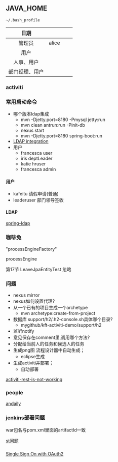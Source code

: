 ## JAVA_HOME

	~/.bash_profile

| 日期  |   |   |   |
|:-:|---|---|---|
|  管理员 |  alice  |    |   |		
|  用户 |    |    |   |		
|  人事、用户 |    |    |   |		
|  部门经理、用户 |    |    |   |		

### activiti

### 常用启动命令

*	哪个版本ldap集成
	*	mvn -Djetty.port=8180 -Pmysql jetty:run
	*	mvn clean antrun:run -Pinit-db
	* 	nexus start
	*	mvn -Djetty.port=8180 spring-boot:run
*	[LDAP integration](https://github.com/Activiti/Activiti/blob/master/userguide/src/en/ch16-Ldap.adoc)
*	用户
	*	francesca	user
	*	iris		deptLeader
	*	katie		hruser
	*	francesca	admin

#### 用户

*	kafeitu	请假申请(普通)
*	leaderuser 部门领导签收





#### LDAP

[spring-ldap](https://github.com/spring-projects/spring-ldap)

### 咖啡兔

"processEngineFactory"

processEngine

第17节 LeaveJpaEntityTest 忽略

### 问题

* nexus mirror
* nexus如何设置代理?
* 从一个已有的项目生成一个archetype
  * mvn archetype:create-from-project
* 数据库 support/h2/.h2-console.sh具体哪个目录?
  * mygithub/kft-activiti-demo/support/h2
* 监听notify
* 意见保存在comment里,调用哪个方法?
* 分配给当前人的任务和候选人的任务
* 生成png图 流程设计器中自动生成；
  * eclipse生成
* 生成activiti并部署；
  * 自动部署

[activiti-rest-is-not-working](https://community.alfresco.com/thread/224879-activiti-rest-is-not-working)

### people

[andaily](https://andaily.com/blog/?page_id=184)

### jenkins部署问题

war包名与pom.xml里面的artifactId一致

[st问题](http://stackoverflow.com/questions/41077974/unable-to-deploy-war-on-tomcat-from-jenkins-using-deploy-to-container-plugin)

###

[Single Sign On with OAuth2](https://github.com/spring-guides/tut-spring-security-and-angular-js/tree/master/oauth2-vanilla)
